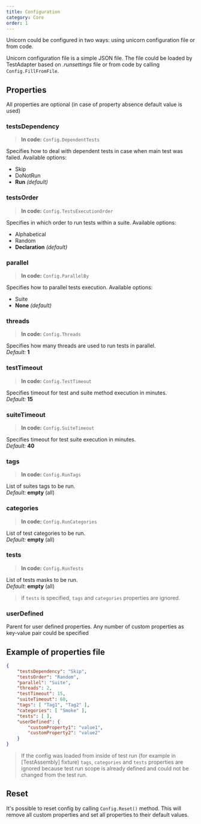```yaml
---
title: Configuration
category: Core
order: 1
---
```


Unicorn could be configured in two ways: using unicorn configuration file or from code.

Unicorn configuration file is a simple JSON file. The file could be loaded by TestAdapter based on _.runsettings_ file or from code by calling `Config.FillFromFile`.

## Properties

All properties are optional (in case of property absence default value is used)

### testsDependency
> **In code:** `Config.DependentTests`

Specifies how to deal with dependent tests in case when main test was failed. Available options:
 - Skip
 - DoNotRun
 - **Run** _(default)_

### testsOrder
> **In code:** `Config.TestsExecutionOrder`

Specifies in which order to run tests within a suite. Available options:
 - Alphabetical
 - Random
 - **Declaration** _(default)_

### parallel
> **In code:** `Config.ParallelBy`

Specifies how to parallel tests execution. Available options:
 - Suite
 - **None** _(default)_

### threads
> **In code:** `Config.Threads`

Specifies how many threads are used to run tests in parallel.  
_Default:_ **1**

### testTimeout
> **In code:** `Config.TestTimeout`

Specifies timeout for test and suite method execution in minutes.  
_Default:_ **15**

### suiteTimeout
> **In code:** `Config.SuiteTimeout`

Specifies timeout for test suite execution in minutes.  
_Default:_ **40**

### tags
> **In code:** `Config.RunTags`

List of suites tags to be run.  
_Default:_ **empty** (all)

### categories
> **In code:** `Config.RunCategories`

List of test categories to be run.  
_Default:_ **empty** (all)

### tests
> **In code:** `Config.RunTests`

List of tests masks to be run.  
_Default:_ **empty** (all)

> if `tests` is specified, `tags` and `categories` properties are ignored.

### userDefined
Parent for user defined properties. Any number of custom properties as key-value pair could be specified

## Example of properties file
```json
{
    "testsDependency": "Skip",
    "testsOrder": "Random",
    "parallel": "Suite",
    "threads": 2,
    "testTimeout": 15,
    "suiteTimeout": 60,
    "tags": [ "Tag1", "Tag2" ],
    "categories": [ "Smoke" ],
    "tests": [ ],
    "userDefined": {
        "customProperty1": "value1",
        "customProperty2": "value2"
    }
}
```

> If the config was loaded from inside of test run (for example in [TestAssembly] fixture) `tags`, `categories` and `tests` properties are ignored because test run scope is already defined and could not be changed from the test run.

## Reset

It's possible to reset config by calling `Config.Reset()` method. This will remove all custom properties and set all properties to their default values.
